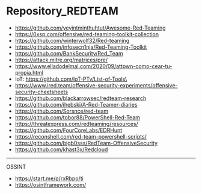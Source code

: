# Repository_REDTEAM

* https://github.com/yeyintminthuhtut/Awesome-Red-Teaming
* https://0xsp.com/offensive/red-teaming-toolkit-collection
* https://github.com/winterwolf32/Red-teaming
* https://github.com/infosecn1nja/Red-Teaming-Toolkit
* https://github.com/BankSecurity/Red_Team
* https://attack.mitre.org/matrices/pre/
* https://www.elladodelmal.com/2020/09/attpwn-como-cear-tu-propia.html
* IoT: https://github.com/IoT-PTv/List-of-Tools\
* https://www.ired.team/offensive-security-experiments/offensive-security-cheetsheets
* https://github.com/blackarrowsec/redteam-research
* https://github.com/ihebski/A-Red-Teamer-diaries
* https://github.com/Sorsnce/red-team
* https://github.com/tobor88/PowerShell-Red-Team
* https://threatexpress.com/redteaming/resources/
* https://github.com/FourCoreLabs/EDRHunt
* https://reconshell.com/red-team-powershell-scripts/
* https://github.com/bigb0sss/RedTeam-OffensiveSecurity
* https://github.com/khast3x/Redcloud

---
OSSINT

* https://start.me/p/rxRbpo/ti
* https://osintframework.com/
